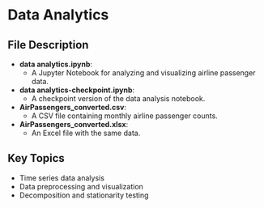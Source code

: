 # Data Analytics

## File Description
- **data analytics.ipynb**: 
  - A Jupyter Notebook for analyzing and visualizing airline passenger data.
- **data analytics-checkpoint.ipynb**:
  - A checkpoint version of the data analysis notebook.
- **AirPassengers_converted.csv**:
  - A CSV file containing monthly airline passenger counts.
- **AirPassengers_converted.xlsx**:
  - An Excel file with the same data.

## Key Topics
- Time series data analysis
- Data preprocessing and visualization
- Decomposition and stationarity testing

